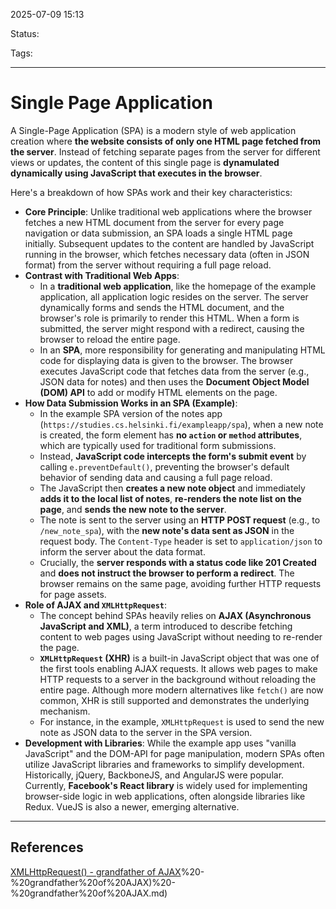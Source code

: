 
2025-07-09 15:13

Status:

Tags:

---
# Single Page Application

A Single-Page Application (SPA) is a modern style of web application creation where **the website consists of only one HTML page fetched from the server**. Instead of fetching separate pages from the server for different views or updates, the content of this single page is **dynamulated dynamically using JavaScript that executes in the browser**.

Here's a breakdown of how SPAs work and their key characteristics:

- **Core Principle**: Unlike traditional web applications where the browser fetches a new HTML document from the server for every page navigation or data submission, an SPA loads a single HTML page initially. Subsequent updates to the content are handled by JavaScript running in the browser, which fetches necessary data (often in JSON format) from the server without requiring a full page reload.
- **Contrast with Traditional Web Apps**:
    - In a **traditional web application**, like the homepage of the example application, all application logic resides on the server. The server dynamically forms and sends the HTML document, and the browser's role is primarily to render this HTML. When a form is submitted, the server might respond with a redirect, causing the browser to reload the entire page.
    - In an **SPA**, more responsibility for generating and manipulating HTML code for displaying data is given to the browser. The browser executes JavaScript code that fetches data from the server (e.g., JSON data for notes) and then uses the **Document Object Model (DOM) API** to add or modify HTML elements on the page.
- **How Data Submission Works in an SPA (Example)**:
    - In the example SPA version of the notes app (`https://studies.cs.helsinki.fi/exampleapp/spa`), when a new note is created, the form element has **no `action` or `method` attributes**, which are typically used for traditional form submissions.
    - Instead, **JavaScript code intercepts the form's submit event** by calling `e.preventDefault()`, preventing the browser's default behavior of sending data and causing a full page reload.
    - The JavaScript then **creates a new note object** and immediately **adds it to the local list of notes**, **re-renders the note list on the page**, and **sends the new note to the server**.
    - The note is sent to the server using an **HTTP POST request** (e.g., to `/new_note_spa`), with the **new note's data sent as JSON** in the request body. The `Content-Type` header is set to `application/json` to inform the server about the data format.
    - Crucially, the **server responds with a status code like 201 Created** and **does not instruct the browser to perform a redirect**. The browser remains on the same page, avoiding further HTTP requests for page assets.
- **Role of AJAX and `XMLHttpRequest`**:
    - The concept behind SPAs heavily relies on **AJAX (Asynchronous JavaScript and XML)**, a term introduced to describe fetching content to web pages using JavaScript without needing to re-render the page.
    - **`XMLHttpRequest` (XHR)** is a built-in JavaScript object that was one of the first tools enabling AJAX requests. It allows web pages to make HTTP requests to a server in the background without reloading the entire page. Although more modern alternatives like `fetch()` are now common, XHR is still supported and demonstrates the underlying mechanism.
    - For instance, in the example, `XMLHttpRequest` is used to send the new note as JSON data to the server in the SPA version.
- **Development with Libraries**: While the example app uses "vanilla JavaScript" and the DOM-API for page manipulation, modern SPAs often utilize JavaScript libraries and frameworks to simplify development. Historically, jQuery, BackboneJS, and AngularJS were popular. Currently, **Facebook's React library** is widely used for implementing browser-side logic in web applications, often alongside libraries like Redux. VueJS is also a newer, emerging alternative.

---
## References
[XMLHttpRequest() - grandfather of AJAX]()%20-%20grandfather%20of%20AJAX)%20-%20grandfather%20of%20AJAX.md)